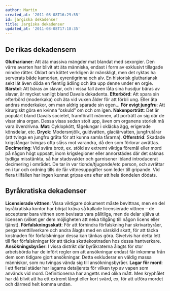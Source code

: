 ```yaml
---
author: Martin
created_at: '2011-08-08T16:29:55'
id: jargiska dekadenser
title: Jargiska dekadenser
updated_at: '2011-08-08T17:18:35'
---
```

## De rikas dekadensern

**Glutharianer**: Att äta massiva mängder mat blandat med sexorgier. Den värre avarten har blivit att äta människa, endast i form av exklusivt tillagade mindre rätter. Oklart om köttet verkligen är mänskligt, men det ryktas ha serverats både kamorian, eyrentigrinna och alv. En historisk gluthariansk sekt lät även döda en fientlig ädling och äta upp denne under en orgie. **Bärstol**: Att bäras av slavar, och i vissa fall även låta sina husdjur bäras av slavar, är mycket vanligt bland Davals dekadenta. **Efterbörd**: Att spara sin efterbörd (moderkaka) och äta vid vuxen ålder för att förbli ung. Eller äta andras moderkakor, om man aldrig sparade sin egen... **För evigt jungfru**: Att kirurgiskt göra en kvinna ”oskuld” om och om igen. **Nakenporträtt**: Det är populärt bland Davals societet, framförallt männen, att porträtt av sig där de visar sina organ. Dessa visas sedan stolt upp, även om organens storlek må vara överdrivna. **Mat**: Cyklopkött, fågelungar i okläcka ägg, erigerade könsdelar, etc. **Dryck**: Modersmjölk, guldvatten, glaciärvatten, jungfrutårar (att tvinga en jungfru gråta för att kunna samla tårarna). **Offerstrid**: Skadade krigsfångar tvingas ofta slåss mot varandra, då den som förlorar avrättas. **Decimering**: Vid svåra brott, ex. stöld av extremt viktiga föremål eller mord på någon högt uppsatt, inom krigslegioner eller annorstädes där det saknas tydliga misstänkta, så har stadsvakter och garnisoner ibland introducerat decimering i området. De tar in var tionde/tjugonde/etc person, och avrättar en i tur och ordning tills de får vittnesuppgifter som leder till gripande. Vid flera tillfällen har ingen kunnat gripas ens efter att hela tiondelen dödats.

## Byråkratiska dekadenser

**Licensierade vittnen**: Vissa viktigare dokument måste bevittnas, men en del byråkratiska kontor har börjat kräva så kallade licensierade vittnen – de accepterar bara vittnen som bevisats vara pålitliga, men de delar själva ut licensen (vilket ger dem möjligheten att neka tillgång till någon licens eller tjänst). **Förfalskningsskatt**: För att förhindra förfalskning har skrivarbyråer, pergamenttillverkare och andra ålagts med en särskild skatt, för att täcka kostnaden för förfalskningar dessa kan tänkas göra. Givetvis har detta lett till fler förfalskningar för att täcka skattekostnaden hos dessa hantverkare. **Ansökningsbyråer**: I vissa distrikt där byråkraterna ålagts för stor arbetsbörda har de infört regler om att ansökningar endast får inkomma från dem som tidigare gjort ansökningar. Detta exkluderar en väldig massa människor, som nu tvingas vända sig till ansökningsbyråer. **Lagar för mord**: I ett flertal städer har lagarna detaljerats för vilken typ av vapen som används vid mord. Definitionerna har angetts med olika mått. Men kryphålet har då blivit att ha ett extremt långt eller kort svärd, ex, för att utföra mordet och därmed helt komma undan.